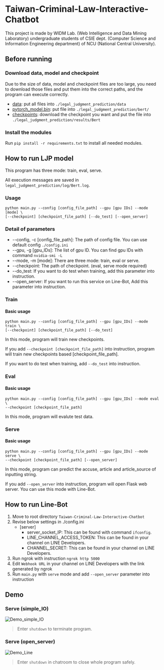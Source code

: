 # Taiwan-Criminal-Law-Interactive-Chatbot
This project is made by WIDM Lab. (Web Intelligence and Data Mining Laboratory) undergraduate students of CSIE dept. (Computer Science and Information Engineering department) of NCU (National Central University).

## Before running
### Download data, model and checkpoint
Due to the size of data, model and checkpoint files are too large, you need to download those files and put them into the correct paths, and the program can execute correctly.
- [data](https://drive.google.com/drive/folders/1YJBfh5gQGuS58Gqrz4M4BqX1vaThK4kj?usp=sharing): put all files into `./legal_judgment_prediction/data`
- [pytorch_model.bin](https://drive.google.com/file/d/1LcY1eFmhTcYDHm_7_9s4DOyPgGyQ5QOy/view?usp=sharing): put file into `./legal_judgment_prediction/bert/`
- [checkpoints](https://drive.google.com/drive/folders/1RVYQWsdZHHymqGQ87SEXDnv-c92ECIFc?usp=sharing): download the checkpoint you want and put the file into `./legal_judgment_prediction/results/Bert`

### Install the modules
Run `pip install -r requirements.txt` to install all needed modules.

## How to run LJP model
This program has three mode: train, eval, serve.

All execution messages are saved in `legal_judgment_prediction/log/Bert.log`.

### Usage
```
python main.py --config [config_file_path] --gpu [gpu IDs] --mode [mode] \
[--checkpoint] [checkpoint_file_path] [--do_test] [--open_server]
```

### Detail of parameters
- --config, -c [config_file_path]: The path of config file. You can use default config `./config.ini`
- --gpu, -g [gpu_IDs]: The list of gpu ID. You can find gpu IDs with command `nvidia-smi -L`
- --mode, -m [mode]: There are three mode: train, eval or serve.
- --checkpoint: The path of checkpoint. (eval, serve mode required)
- --do_test: If you want to do test when training, add this parameter into instruction.
- --open_server: If you want to run this service on Line-Bot, Add this parameter into instruction.

### Train
#### Basic usage
```
python main.py --config [config_file_path] --gpu [gpu_IDs] --mode train \
[--checkpoint] [checkpoint_file_path] [--do_test]
```

In this mode, program will train new checkpoints.

If you add `--checkpoint [checkpoint_file_path]` into instruction, program will train new checkpoints based [checkpoint_file_path].

If you want to do test when training, add `--do_test` into instruction.

### Eval
#### Basic usage
```
python main.py --config [config_file_path] --gpu [gpu_IDs] --mode eval \
--checkpoint [checkpoint_file_path]
```

In this mode, program will evalute test data.

### Serve
#### Basic usage
```
python main.py --config [config_file_path] --gpu [gpu_IDs] --mode serve \
--checkpoint [checkpoint_file_path] [--open_server]
```

In this mode, program can predict the accuse, article and article_source of inputting string.

If you add `--open_server` into instruction, program will open Flask web server. You can use this mode with Line-Bot.

## How to run Line-Bot  
1. Move to root directory `Taiwan-Criminal-Law-Interactive-Chatbot`
2. Revise below settings in ./config.ini
    - [server]
      - server_socket_IP: This can be found with command `ifconfig`.
      - LINE_CHANNEL_ACCESS_TOKEN: This can be found in your channel on LINE Developers.
      - CHANNEL_SECRET: This can be found in your channel on LINE Developers.
3. Run ngrok with instruction `ngrok http 5000`
4. Edit `Webhook URL` in your channel on LINE Developers with the link generated by ngrok
5. Run `main.py` with `serve` mode and add `--open_server` parameter into instruction

## Demo
### Serve (simple_IO)
![Demo_simple_IO](https://i.imgur.com/dqpDRgG.png)
> Enter `shutdown` to terminate program.

### Serve (open_server)
![Demo_Line](https://i.imgur.com/TSQGmtH.png)
> Enter `shutdown` in chatroom to close whole program safely.
